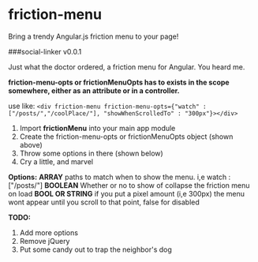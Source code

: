 friction-menu
=============

Bring a trendy Angular.js friction menu to your page!

###social-linker v0.0.1

Just what the doctor ordered, a friction menu for Angular. You heard me.

**friction-menu-opts or frictionMenuOpts has to exists in the scope somewhere, either as an attribute or in a controller.**

use like:
```<div friction-menu friction-menu-opts={"watch" : ["/posts/","/coolPlace/"], "showWhenScrolledTo" : "300px"}></div>```

1. Import **frictionMenu** into your main app module
2. Create the friction-menu-opts or frictionMenuOpts object (shown above)
3. Throw some options in there (shown below)
4. Cry a little, and marvel

**Options:**
<watch> **ARRAY** paths to match when to show the menu.  i,e watch : ["/posts/"]
<defaultVisible> **BOOLEAN** Whether or no to show of collapse the friction menu on load
<showWhenScrolledTo> **BOOL OR STRING** if you put a pixel amount (i,e 300px) the menu wont appear until you scroll to that point, false for disabled

**TODO:**
  1. Add more options
  2. Remove jQuery
  3. Put some candy out to trap the neighbor's dog
